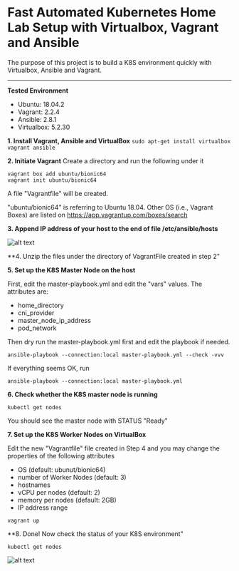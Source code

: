 # Fast Automated Kubernetes Home Lab Setup with Virtualbox, Vagrant and Ansible
The purpose of this project is to build a K8S environment quickly with Virtualbox, Ansible and Vagrant.

<hr>

**Tested Environment**
- Ubuntu: 18.04.2
- Vagrant: 2.2.4
- Ansible: 2.8.1
- Virtualbox: 5.2.30

**1. Install Vagrant, Ansible and VirtualBox**
`sudo apt-get install virtualbox vagrant ansible`

**2. Initiate Vagrant**
Create a directory and run the following under it
```
vagrant box add ubuntu/bionic64
vagrant init ubuntu/bionic64
```
A file "Vagrantfile" will be created.

"ubuntu/bionic64" is referring to Ubuntu 18.04. Other OS (i.e., Vagrant Boxes) are listed on https://app.vagrantup.com/boxes/search

**3. Append IP address of your host to the end of file /etc/ansible/hosts**

![alt text](https://raw.githubusercontent.com/ipccheng/k8s-home-lab/master/Figure-1.png)

**4. Unzip the files under the directory of VagrantFile created in step 2"

**5. Set up the K8S Master Node on the host**

First, edit the master-playbook.yml and edit the "vars" values. The attributes are:
- home_directory
- cni_provider
- master_node_ip_address
- pod_network

Then dry run the master-playbook.yml first and edit the playbook if needed.

`ansible-playbook --connection:local master-playbook.yml --check -vvv`

If everything seems OK, run

`ansible-playbook --connection:local master-playbook.yml`

**6. Check whether the K8S master node is running**

`kubectl get nodes`

You should see the master node with STATUS "Ready"

**7. Set up the K8S Worker Nodes on VirtualBox**

Edit the new "Vagrantfile" file created in Step 4 and you may change the properties of the following attributes
- OS (default: ubunut/bionic64)
- number of Worker Nodes (default: 3)
- hostnames
- vCPU per nodes (default: 2)
- memory per nodes (default: 2GB)
- IP address range

`vagrant up`

**8. Done! Now check the status of your K8S environment"

`kubectl get nodes`

![alt text](https://raw.githubusercontent.com/ipccheng/k8s-home-lab/master/Figure-2.png)
